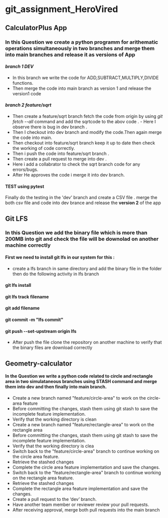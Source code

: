 # git_assignment_HeroVired
## CalculatorPlus App
### In this Question we create a python programm for arithematic operations simultaneously in two branches and merge them into main branches and release it as versions of App
#### *branch 1 DEV*
- In this branch we write the code for ADD,SUBTRACT,MULTIPLY,DIVIDE functions.
- Then merge the code into main branch as version 1 and release the version1 code 
#### *branch 2 feature/sqrt*
- Then create a feature/sqrt branch fetch the code from origin by using *git fetch --all* command and add the sqrtcode to the abov code . - Here I observe there is bug in dev branch . 
- Then I checkout into dev branch and modify the code.Then again merge the code into main.
- Then checkout into feature/sqrt branch keep it up to date then check the working of code correctly. 
- Then i push the code into feature/sqrt branch .
- Then create a pull request to merge into dev .
- Here i add a collabrator to check the sqrt branch code for any errors/bugs.
-  After He approves the code i merge it into dev branch.
#### TEST using pytest
Finally do the testing in the 'dev' branch and create a CSV file . merge the both csv file and code into dev brance and release the **version 2** of the app

## Git LFS
### In this Question we add the binary file which is more than 200MB into git and check the file will be downolad on another machine correctly  
#### First we need to install git lfs in our system for this :
- create a lfs branch in same directory and add the binary file in the folder then do the following activity in lfs branch
#### git lfs install
#### git lfs track filename
#### git add filename
#### git commit -m "lfs commit"
#### git push --set-upstream origin lfs 

- After push the file clone the repository on another machine to verify that the binary files are download correctly



## Geometry-calculator 
#### In the Question we write a python code related to circle and rectangle area in two simulataneous branches using STASH command and merge them into dev and then  finally into  main branch.
- Create a new branch named "feature/circle-area" to work on the circle-area feature
- Before committing the changes, stash them using git stash to save the incomplete feature implementation.
- Verify that the working directory is clean
- Create a new branch named "feature/rectangle-area" to work on the rectangle area
- Before committing the changes, stash them using git stash to save the incomplete feature implementation.
- Verify that the working directory is clea
- Switch back to the "feature/circle-area" branch to continue working on the circle area feature.
- Retrieve the stashed changes
- Complete the circle area feature implementation and save the changes.
-  Switch back to the "feature/rectangle-area" branch to continue working on the rectangle area feature.
- Retrieve the stashed changes
- Complete the rectangle area feature implementation and save the changes.
- Create a pull request to the ‘dev’ branch.
- Have another team member or reviewer review your pull requests.
- After receiving approval, merge both pull requests into the main branch
